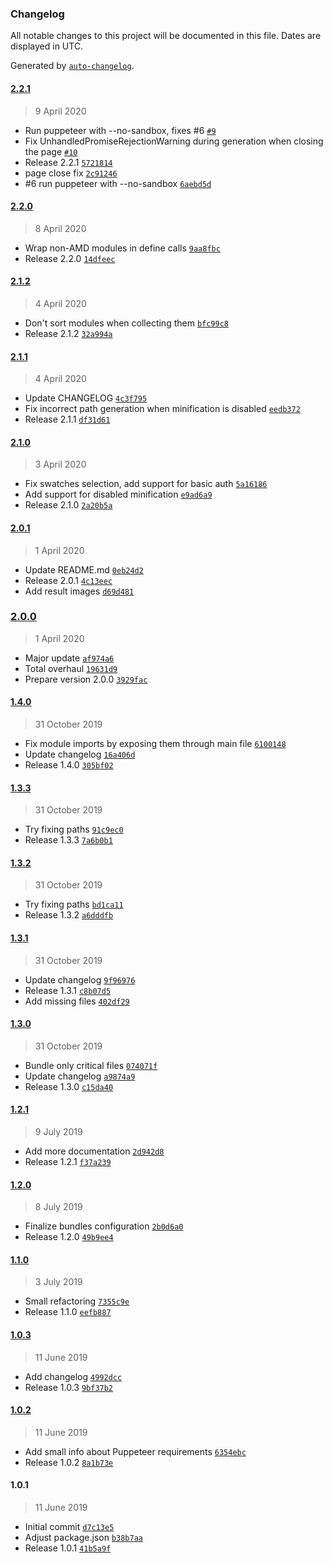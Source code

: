 ### Changelog

All notable changes to this project will be documented in this file. Dates are displayed in UTC.

Generated by [`auto-changelog`](https://github.com/CookPete/auto-changelog).

#### [2.2.1](https://github.com/magesuite/magepack/compare/2.2.0...2.2.1)

> 9 April 2020

- Run puppeteer with --no-sandbox, fixes #6  [`#9`](https://github.com/magesuite/magepack/pull/9)
- Fix UnhandledPromiseRejectionWarning during generation when closing the page [`#10`](https://github.com/magesuite/magepack/pull/10)
- Release 2.2.1 [`5721814`](https://github.com/magesuite/magepack/commit/572181447e9cd43454d43dc5fe5ff5643f44bc6c)
- page close fix [`2c91246`](https://github.com/magesuite/magepack/commit/2c91246cf0a9f0ac63560471dbb5933d7ffb1265)
- #6 run puppeteer with --no-sandbox [`6aebd5d`](https://github.com/magesuite/magepack/commit/6aebd5d59582bb8f6892bf79e27a178283a2df87)

#### [2.2.0](https://github.com/magesuite/magepack/compare/2.1.2...2.2.0)

> 8 April 2020

- Wrap non-AMD modules in define calls [`9aa8fbc`](https://github.com/magesuite/magepack/commit/9aa8fbcabed76b63456dd2358402c30c547efac2)
- Release 2.2.0 [`14dfeec`](https://github.com/magesuite/magepack/commit/14dfeecbafa68daa83420e69be78037473899e46)

#### [2.1.2](https://github.com/magesuite/magepack/compare/2.1.1...2.1.2)

> 4 April 2020

- Don't sort modules when collecting them [`bfc99c8`](https://github.com/magesuite/magepack/commit/bfc99c8db7ab2aa767c1f3d49276c402ea498ec2)
- Release 2.1.2 [`32a994a`](https://github.com/magesuite/magepack/commit/32a994a15862bf756d1ad95aeb1426783fe358f6)

#### [2.1.1](https://github.com/magesuite/magepack/compare/2.1.0...2.1.1)

> 4 April 2020

- Update CHANGELOG [`4c3f795`](https://github.com/magesuite/magepack/commit/4c3f795677fdc74da7fee28c543ee20b85dd8bb1)
- Fix incorrect path generation when minification is disabled [`eedb372`](https://github.com/magesuite/magepack/commit/eedb3724dde369d46c5a11b961adfdc18d97edee)
- Release 2.1.1 [`df31d61`](https://github.com/magesuite/magepack/commit/df31d61d16310fb6b69d6b4fe5a88cde9216040a)

#### [2.1.0](https://github.com/magesuite/magepack/compare/2.0.1...2.1.0)

> 3 April 2020

- Fix swatches selection, add support for basic auth [`5a16186`](https://github.com/magesuite/magepack/commit/5a1618642f70d6ea4827fdbee140e6369ac3d730)
- Add support for disabled minification [`e9ad6a9`](https://github.com/magesuite/magepack/commit/e9ad6a9b258af274494ac2ee978be639d6133cec)
- Release 2.1.0 [`2a20b5a`](https://github.com/magesuite/magepack/commit/2a20b5a02fd3e830c846f2e82afce88ca8cb6890)

#### [2.0.1](https://github.com/magesuite/magepack/compare/2.0.0...2.0.1)

> 1 April 2020

- Update README.md [`0eb24d2`](https://github.com/magesuite/magepack/commit/0eb24d203f066ae3c117727b224440d8b75518fe)
- Release 2.0.1 [`4c13eec`](https://github.com/magesuite/magepack/commit/4c13eeccaf628a75e95b9c600507f977adf9ac3e)
- Add result images [`d69d481`](https://github.com/magesuite/magepack/commit/d69d4812a17a4f3178e6ec53408e6787c55497c0)

### [2.0.0](https://github.com/magesuite/magepack/compare/1.4.0...2.0.0)

> 1 April 2020

- Major update [`af974a6`](https://github.com/magesuite/magepack/commit/af974a60695d49a784e0e576c6a788ef78a55c99)
- Total overhaul [`19631d9`](https://github.com/magesuite/magepack/commit/19631d92518751c28a625ef13bd384024e966d95)
- Prepare version 2.0.0 [`3929fac`](https://github.com/magesuite/magepack/commit/3929facb411334db94b7448e47672c188dae82f4)

#### [1.4.0](https://github.com/magesuite/magepack/compare/1.3.3...1.4.0)

> 31 October 2019

- Fix module imports by exposing them through main file [`6100148`](https://github.com/magesuite/magepack/commit/61001482fdcbc71520ffbde34bf596b84094f15c)
- Update changelog [`16a406d`](https://github.com/magesuite/magepack/commit/16a406d0c082b692171dc83521745b8963d0cc81)
- Release 1.4.0 [`305bf02`](https://github.com/magesuite/magepack/commit/305bf02e3ed50396451312b6de9aa9b57218539a)

#### [1.3.3](https://github.com/magesuite/magepack/compare/1.3.2...1.3.3)

> 31 October 2019

- Try fixing paths [`91c9ec0`](https://github.com/magesuite/magepack/commit/91c9ec0b1287ab1f108ce53d0af544a378ee0012)
- Release 1.3.3 [`7a6b0b1`](https://github.com/magesuite/magepack/commit/7a6b0b17e8b893aa1036e288dd03f381c104fb44)

#### [1.3.2](https://github.com/magesuite/magepack/compare/1.3.1...1.3.2)

> 31 October 2019

- Try fixing paths [`bd1ca11`](https://github.com/magesuite/magepack/commit/bd1ca11c7d0e971aeaa6f823e9ac0750c31eaf19)
- Release 1.3.2 [`a6dddfb`](https://github.com/magesuite/magepack/commit/a6dddfb35bbe1196114d7d035862472a9680880f)

#### [1.3.1](https://github.com/magesuite/magepack/compare/1.3.0...1.3.1)

> 31 October 2019

- Update changelog [`9f96976`](https://github.com/magesuite/magepack/commit/9f96976d243adba1fc618dc795d573d91c03cdce)
- Release 1.3.1 [`c8b07d5`](https://github.com/magesuite/magepack/commit/c8b07d525dda03fc8c2dba74c0eea84306e8a838)
- Add missing files [`402df29`](https://github.com/magesuite/magepack/commit/402df294c130925f4b06f780bd20ec9b5ccda098)

#### [1.3.0](https://github.com/magesuite/magepack/compare/1.2.1...1.3.0)

> 31 October 2019

- Bundle only critical files [`074071f`](https://github.com/magesuite/magepack/commit/074071faab7a8394980d7e1c826f5f8a8b400a7b)
- Update changelog [`a9874a9`](https://github.com/magesuite/magepack/commit/a9874a96d46d3717534aa43e30fb2fb108e2438c)
- Release 1.3.0 [`c15da40`](https://github.com/magesuite/magepack/commit/c15da404e7e0977a50b5d17ed3eb1185b4f72f43)

#### [1.2.1](https://github.com/magesuite/magepack/compare/1.2.0...1.2.1)

> 9 July 2019

- Add more documentation [`2d942d8`](https://github.com/magesuite/magepack/commit/2d942d8bf4959b360ccb3729e331f5a0c49f830b)
- Release 1.2.1 [`f37a239`](https://github.com/magesuite/magepack/commit/f37a23934fe3e599fcc014754b69bb6271738d9f)

#### [1.2.0](https://github.com/magesuite/magepack/compare/1.1.0...1.2.0)

> 8 July 2019

- Finalize bundles configuration [`2b0d6a0`](https://github.com/magesuite/magepack/commit/2b0d6a01b27bf5d444ae9df8b46d41f7be628c1e)
- Release 1.2.0 [`49b9ee4`](https://github.com/magesuite/magepack/commit/49b9ee472302213f151cc2facfd51a7993dbc786)

#### [1.1.0](https://github.com/magesuite/magepack/compare/1.0.3...1.1.0)

> 3 July 2019

- Small refactoring [`7355c9e`](https://github.com/magesuite/magepack/commit/7355c9e0919de70ac10cd23c48b9b4702bf7045a)
- Release 1.1.0 [`eefb887`](https://github.com/magesuite/magepack/commit/eefb887305c6e5ae5be71715b67c710fd8c54c10)

#### [1.0.3](https://github.com/magesuite/magepack/compare/1.0.2...1.0.3)

> 11 June 2019

- Add changelog [`4992dcc`](https://github.com/magesuite/magepack/commit/4992dcce8dd98bce2982d9c9c2479727cb33d4e7)
- Release 1.0.3 [`9bf37b2`](https://github.com/magesuite/magepack/commit/9bf37b28bb148bd6ebfabfde6a4cc077eb2d0381)

#### [1.0.2](https://github.com/magesuite/magepack/compare/1.0.1...1.0.2)

> 11 June 2019

- Add small info about Puppeteer requirements [`6354ebc`](https://github.com/magesuite/magepack/commit/6354ebc0468096c160ad56dc033c4b0fd99c04a9)
- Release 1.0.2 [`8a1b73e`](https://github.com/magesuite/magepack/commit/8a1b73e1013072e9f870506c48b596bc10ad819e)

#### 1.0.1

> 11 June 2019

- Initial commit [`d7c13e5`](https://github.com/magesuite/magepack/commit/d7c13e5dcc266a206d4d8a84f0d03e6dc45e6ee4)
- Adjust package.json [`b38b7aa`](https://github.com/magesuite/magepack/commit/b38b7aae04840d29122cc1d831ee57cafc65f6e3)
- Release 1.0.1 [`41b5a9f`](https://github.com/magesuite/magepack/commit/41b5a9f08cff4f656ad0f62474a7544911abe733)
